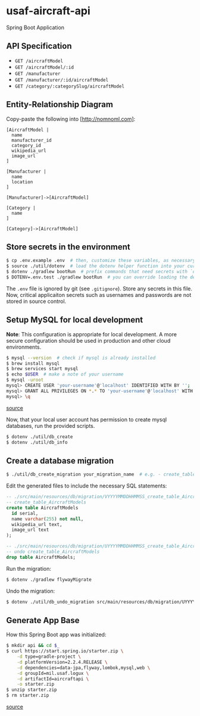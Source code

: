 # usaf-aircraft-api

Spring Boot Application

## API Specification

* `GET /aircraftModel`
* `GET /aircraftModel/:id`
* `GET /manufacturer`
* `GET /manufacturer/:id/aircraftModel`
* `GET /category/:categorySlug/aircraftModel`

## Entity-Relationship Diagram

Copy-paste the following into [http://nomnoml.com]:

```no-highlight
[AircraftModel | 
  name
  manufacturer_id
  category_id
  wikipedia_url
  image_url
]

[Manufacturer | 
  name
  location
]

[Manufacturer]->[AircraftModel]

[Category |
  name
]

[Category]->[AircraftModel]
```

## Store secrets in the environment

```bash
$ cp .env.example .env  # then, customize these variables, as necessary
$ source ./util/dotenv  # load the dotenv helper function into your current shell session
$ dotenv ./gradlew bootRun  # prefix commands that need secrets with `dotenv`
$ DOTENV=.env.test ./gradlew bootRun  # you can override loading the default `.env` file with another file
```

The `.env` file is ignored by git (see `.gitignore`). Store any secrets in this
file. Now, critical applicaiton secrets such as usernames and passwords are not
stored in source control.

## Setup MySQL for local development

**Note**: This configuration is appropriate for local development. A more secure
configuration should be used in production and other cloud environments.

```bash
$ mysql --version  # check if mysql is already installed
$ brew install mysql
$ brew services start mysql
$ echo $USER  # make a note of your username
$ mysql -uroot
mysql> CREATE USER 'your-username'@'localhost' IDENTIFIED WITH BY '';
mysql> GRANT ALL PRIVILEGES ON *.* TO 'your-username'@'localhost' WITH GRANT OPTION;
mysql> \q
```

[source](https://tableplus.com/blog/2018/10/how-to-create-a-superuser-in-mysql.html)

Now, that your local user account has permission to create mysql databases, run
the provided scripts.

```bash
$ dotenv ./util/db_create
$ dotenv ./util/db_info
```

## Create a database migration

```bash
$ ./util/db_create_migration your_migration_name  # e.g. - create_table_AircraftModels
```

Edit the generated files to include the necessary SQL statements:

```sql
-- ./src/main/resources/db/migration/VYYYYMMDDHHMMSS_create_table_AircraftModels.sql
-- create_table_AircraftModels
create table AircraftModels
  id serial,
  name varchar(255) not null,
  wikipedia_url text,
  image_url text
);
```

```sql
-- ./src/main/resources/db/migration/UYYYYMMDDHHMMSS_create_table_AircraftModels.sql
-- undo create_table_AircraftModels
drop table AircraftModels;
```

Run the migration:

```bash
$ dotenv ./gradlew flywayMigrate
```

Undo the migration:

```bash
$ dotenv ./util/db_undo_migration src/main/resources/db/migration/UYYYYMMDDHHMMSS_undo_migration_file.sql
```

## Generate App Base

How this Spring Boot app was initialized:

```bash
$ mkdir api && cd $_
$ curl https://start.spring.io/starter.zip \
    -d type=gradle-project \
    -d platformVersion=2.2.4.RELEASE \
    -d dependencies=data-jpa,flyway,lombok,mysql,web \
    -d groupId=mil.usaf.logux \
    -d artifactId=aircraftapi \
    -o starter.zip
$ unzip starter.zip
$ rm starter.zip
```

[source](https://docs.spring.io/initializr/docs/current/reference/html/#command-line)